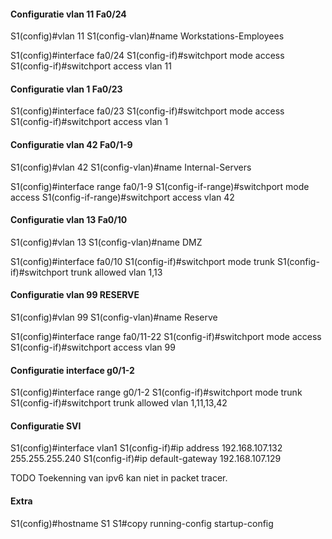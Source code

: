 #### Configuratie vlan 11 Fa0/24

S1(config)#vlan 11
S1(config-vlan)#name Workstations-Employees

S1(config)#interface fa0/24
S1(config-if)#switchport mode access
S1(config-if)#switchport access vlan 11

#### Configuratie vlan 1 Fa0/23

S1(config)#interface fa0/23
S1(config-if)#switchport mode access
S1(config-if)#switchport access vlan 1

#### Configuratie vlan 42 Fa0/1-9

S1(config)#vlan 42
S1(config-vlan)#name Internal-Servers

S1(config)#interface range fa0/1-9
S1(config-if-range)#switchport mode access
S1(config-if-range)#switchport access vlan 42

#### Configuratie vlan 13 Fa0/10

S1(config)#vlan 13
S1(config-vlan)#name DMZ

S1(config)#interface fa0/10
S1(config-if)#switchport mode trunk
S1(config-if)#switchport trunk allowed vlan 1,13

#### Configuratie vlan 99 RESERVE

S1(config)#vlan 99
S1(config-vlan)#name Reserve

S1(config)#interface range fa0/11-22
S1(config-if)#switchport mode access
S1(config-if)#switchport access vlan 99

#### Configuratie interface g0/1-2

S1(config)#interface range g0/1-2
S1(config-if)#switchport mode trunk
S1(config-if)#switchport trunk allowed vlan 1,11,13,42

#### Configuratie SVI

S1(config)#interface vlan1
S1(config-if)#ip address 192.168.107.132 255.255.255.240
S1(config-if)#ip default-gateway 192.168.107.129

TODO Toekenning van ipv6 kan niet in packet tracer.

#### Extra

S1(config)#hostname S1
S1#copy running-config startup-config
